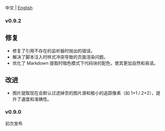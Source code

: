 中文 | [English](CHANGE_LOG.md)

### v0.9.2

## 修复
- 修复了引用不存在的监听器时抛出的错误。
- 解决了脚本注入时样式冲突导致的页面渲染问题。
- 优化了 Markdown 提取时暗色模式下代码块的配色，使其更加自然和易读。

## 改进
- 图片提取现在会默认过滤掉空的图片源和极小的追踪像素（如 1×1 / 2×2），提升了速度和准确性。

### v0.9.0
初次发布